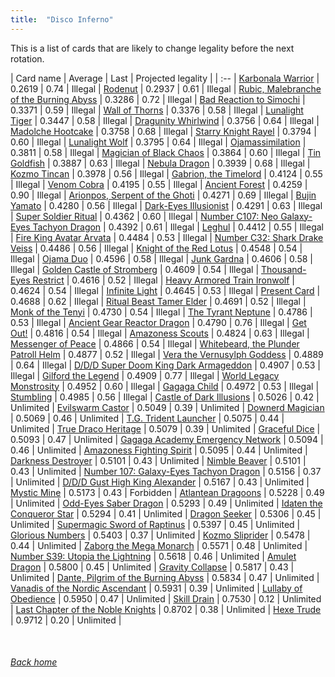 ```yaml
---
title:  "Disco Inferno"
---
```


This is a list of cards that are likely to change legality before the next rotation.

| Card name | Average | Last | Projected legality |
| :-- |
[Karbonala Warrior](https://db.ygoprodeck.com/card/?search=Karbonala%20Warrior) | 0.2619 | 0.74 | Illegal |
[Rodenut](https://db.ygoprodeck.com/card/?search=Rodenut) | 0.2937 | 0.61 | Illegal |
[Rubic, Malebranche of the Burning Abyss](https://db.ygoprodeck.com/card/?search=Rubic,%20Malebranche%20of%20the%20Burning%20Abyss) | 0.3286 | 0.72 | Illegal |
[Bad Reaction to Simochi](https://db.ygoprodeck.com/card/?search=Bad%20Reaction%20to%20Simochi) | 0.3371 | 0.59 | Illegal |
[Wall of Thorns](https://db.ygoprodeck.com/card/?search=Wall%20of%20Thorns) | 0.3376 | 0.58 | Illegal |
[Lunalight Tiger](https://db.ygoprodeck.com/card/?search=Lunalight%20Tiger) | 0.3447 | 0.58 | Illegal |
[Dragunity Whirlwind](https://db.ygoprodeck.com/card/?search=Dragunity%20Whirlwind) | 0.3756 | 0.64 | Illegal |
[Madolche Hootcake](https://db.ygoprodeck.com/card/?search=Madolche%20Hootcake) | 0.3758 | 0.68 | Illegal |
[Starry Knight Rayel](https://db.ygoprodeck.com/card/?search=Starry%20Knight%20Rayel) | 0.3794 | 0.60 | Illegal |
[Lunalight Wolf](https://db.ygoprodeck.com/card/?search=Lunalight%20Wolf) | 0.3795 | 0.64 | Illegal |
[Ojamassimilation](https://db.ygoprodeck.com/card/?search=Ojamassimilation) | 0.3811 | 0.58 | Illegal |
[Magician of Black Chaos](https://db.ygoprodeck.com/card/?search=Magician%20of%20Black%20Chaos) | 0.3864 | 0.60 | Illegal |
[Tin Goldfish](https://db.ygoprodeck.com/card/?search=Tin%20Goldfish) | 0.3887 | 0.63 | Illegal |
[Nebula Dragon](https://db.ygoprodeck.com/card/?search=Nebula%20Dragon) | 0.3939 | 0.68 | Illegal |
[Kozmo Tincan](https://db.ygoprodeck.com/card/?search=Kozmo%20Tincan) | 0.3978 | 0.56 | Illegal |
[Gabrion, the Timelord](https://db.ygoprodeck.com/card/?search=Gabrion,%20the%20Timelord) | 0.4124 | 0.55 | Illegal |
[Venom Cobra](https://db.ygoprodeck.com/card/?search=Venom%20Cobra) | 0.4195 | 0.55 | Illegal |
[Ancient Forest](https://db.ygoprodeck.com/card/?search=Ancient%20Forest) | 0.4259 | 0.90 | Illegal |
[Arionpos, Serpent of the Ghoti](https://db.ygoprodeck.com/card/?search=Arionpos,%20Serpent%20of%20the%20Ghoti) | 0.4271 | 0.69 | Illegal |
[Bujin Yamato](https://db.ygoprodeck.com/card/?search=Bujin%20Yamato) | 0.4280 | 0.56 | Illegal |
[Dark-Eyes Illusionist](https://db.ygoprodeck.com/card/?search=Dark-Eyes%20Illusionist) | 0.4291 | 0.63 | Illegal |
[Super Soldier Ritual](https://db.ygoprodeck.com/card/?search=Super%20Soldier%20Ritual) | 0.4362 | 0.60 | Illegal |
[Number C107: Neo Galaxy-Eyes Tachyon Dragon](https://db.ygoprodeck.com/card/?search=Number%20C107:%20Neo%20Galaxy-Eyes%20Tachyon%20Dragon) | 0.4392 | 0.61 | Illegal |
[Leghul](https://db.ygoprodeck.com/card/?search=Leghul) | 0.4412 | 0.55 | Illegal |
[Fire King Avatar Arvata](https://db.ygoprodeck.com/card/?search=Fire%20King%20Avatar%20Arvata) | 0.4484 | 0.53 | Illegal |
[Number C32: Shark Drake Veiss](https://db.ygoprodeck.com/card/?search=Number%20C32:%20Shark%20Drake%20Veiss) | 0.4486 | 0.56 | Illegal |
[Knight of the Red Lotus](https://db.ygoprodeck.com/card/?search=Knight%20of%20the%20Red%20Lotus) | 0.4548 | 0.54 | Illegal |
[Ojama Duo](https://db.ygoprodeck.com/card/?search=Ojama%20Duo) | 0.4596 | 0.58 | Illegal |
[Junk Gardna](https://db.ygoprodeck.com/card/?search=Junk%20Gardna) | 0.4606 | 0.58 | Illegal |
[Golden Castle of Stromberg](https://db.ygoprodeck.com/card/?search=Golden%20Castle%20of%20Stromberg) | 0.4609 | 0.54 | Illegal |
[Thousand-Eyes Restrict](https://db.ygoprodeck.com/card/?search=Thousand-Eyes%20Restrict) | 0.4616 | 0.52 | Illegal |
[Heavy Armored Train Ironwolf](https://db.ygoprodeck.com/card/?search=Heavy%20Armored%20Train%20Ironwolf) | 0.4624 | 0.54 | Illegal |
[Infinite Light](https://db.ygoprodeck.com/card/?search=Infinite%20Light) | 0.4645 | 0.53 | Illegal |
[Present Card](https://db.ygoprodeck.com/card/?search=Present%20Card) | 0.4688 | 0.62 | Illegal |
[Ritual Beast Tamer Elder](https://db.ygoprodeck.com/card/?search=Ritual%20Beast%20Tamer%20Elder) | 0.4691 | 0.52 | Illegal |
[Monk of the Tenyi](https://db.ygoprodeck.com/card/?search=Monk%20of%20the%20Tenyi) | 0.4730 | 0.54 | Illegal |
[The Tyrant Neptune](https://db.ygoprodeck.com/card/?search=The%20Tyrant%20Neptune) | 0.4786 | 0.53 | Illegal |
[Ancient Gear Reactor Dragon](https://db.ygoprodeck.com/card/?search=Ancient%20Gear%20Reactor%20Dragon) | 0.4790 | 0.76 | Illegal |
[Get Out!](https://db.ygoprodeck.com/card/?search=Get%20Out!) | 0.4816 | 0.54 | Illegal |
[Amazoness Scouts](https://db.ygoprodeck.com/card/?search=Amazoness%20Scouts) | 0.4824 | 0.63 | Illegal |
[Messenger of Peace](https://db.ygoprodeck.com/card/?search=Messenger%20of%20Peace) | 0.4866 | 0.54 | Illegal |
[Whitebeard, the Plunder Patroll Helm](https://db.ygoprodeck.com/card/?search=Whitebeard,%20the%20Plunder%20Patroll%20Helm) | 0.4877 | 0.52 | Illegal |
[Vera the Vernusylph Goddess](https://db.ygoprodeck.com/card/?search=Vera%20the%20Vernusylph%20Goddess) | 0.4889 | 0.64 | Illegal |
[D/D/D Super Doom King Dark Armageddon](https://db.ygoprodeck.com/card/?search=D/D/D%20Super%20Doom%20King%20Dark%20Armageddon) | 0.4907 | 0.53 | Illegal |
[Gilford the Legend](https://db.ygoprodeck.com/card/?search=Gilford%20the%20Legend) | 0.4909 | 0.77 | Illegal |
[World Legacy Monstrosity](https://db.ygoprodeck.com/card/?search=World%20Legacy%20Monstrosity) | 0.4952 | 0.60 | Illegal |
[Gagaga Child](https://db.ygoprodeck.com/card/?search=Gagaga%20Child) | 0.4972 | 0.53 | Illegal |
[Stumbling](https://db.ygoprodeck.com/card/?search=Stumbling) | 0.4985 | 0.56 | Illegal |
[Castle of Dark Illusions](https://db.ygoprodeck.com/card/?search=Castle%20of%20Dark%20Illusions) | 0.5026 | 0.42 | Unlimited |
[Evilswarm Castor](https://db.ygoprodeck.com/card/?search=Evilswarm%20Castor) | 0.5049 | 0.39 | Unlimited |
[Downerd Magician](https://db.ygoprodeck.com/card/?search=Downerd%20Magician) | 0.5069 | 0.46 | Unlimited |
[T.G. Trident Launcher](https://db.ygoprodeck.com/card/?search=T.G.%20Trident%20Launcher) | 0.5075 | 0.44 | Unlimited |
[True Draco Heritage](https://db.ygoprodeck.com/card/?search=True%20Draco%20Heritage) | 0.5079 | 0.39 | Unlimited |
[Graceful Dice](https://db.ygoprodeck.com/card/?search=Graceful%20Dice) | 0.5093 | 0.47 | Unlimited |
[Gagaga Academy Emergency Network](https://db.ygoprodeck.com/card/?search=Gagaga%20Academy%20Emergency%20Network) | 0.5094 | 0.46 | Unlimited |
[Amazoness Fighting Spirit](https://db.ygoprodeck.com/card/?search=Amazoness%20Fighting%20Spirit) | 0.5095 | 0.44 | Unlimited |
[Darkness Destroyer](https://db.ygoprodeck.com/card/?search=Darkness%20Destroyer) | 0.5101 | 0.43 | Unlimited |
[Nimble Beaver](https://db.ygoprodeck.com/card/?search=Nimble%20Beaver) | 0.5101 | 0.43 | Unlimited |
[Number 107: Galaxy-Eyes Tachyon Dragon](https://db.ygoprodeck.com/card/?search=Number%20107:%20Galaxy-Eyes%20Tachyon%20Dragon) | 0.5156 | 0.37 | Unlimited |
[D/D/D Gust High King Alexander](https://db.ygoprodeck.com/card/?search=D/D/D%20Gust%20High%20King%20Alexander) | 0.5167 | 0.43 | Unlimited |
[Mystic Mine](https://db.ygoprodeck.com/card/?search=Mystic%20Mine) | 0.5173 | 0.43 | Forbidden |
[Atlantean Dragoons](https://db.ygoprodeck.com/card/?search=Atlantean%20Dragoons) | 0.5228 | 0.49 | Unlimited |
[Odd-Eyes Saber Dragon](https://db.ygoprodeck.com/card/?search=Odd-Eyes%20Saber%20Dragon) | 0.5293 | 0.49 | Unlimited |
[Idaten the Conqueror Star](https://db.ygoprodeck.com/card/?search=Idaten%20the%20Conqueror%20Star) | 0.5294 | 0.41 | Unlimited |
[Dragon Seeker](https://db.ygoprodeck.com/card/?search=Dragon%20Seeker) | 0.5306 | 0.45 | Unlimited |
[Supermagic Sword of Raptinus](https://db.ygoprodeck.com/card/?search=Supermagic%20Sword%20of%20Raptinus) | 0.5397 | 0.45 | Unlimited |
[Glorious Numbers](https://db.ygoprodeck.com/card/?search=Glorious%20Numbers) | 0.5403 | 0.37 | Unlimited |
[Kozmo Sliprider](https://db.ygoprodeck.com/card/?search=Kozmo%20Sliprider) | 0.5478 | 0.44 | Unlimited |
[Zaborg the Mega Monarch](https://db.ygoprodeck.com/card/?search=Zaborg%20the%20Mega%20Monarch) | 0.5571 | 0.48 | Unlimited |
[Number S39: Utopia the Lightning](https://db.ygoprodeck.com/card/?search=Number%20S39:%20Utopia%20the%20Lightning) | 0.5618 | 0.46 | Unlimited |
[Amulet Dragon](https://db.ygoprodeck.com/card/?search=Amulet%20Dragon) | 0.5800 | 0.45 | Unlimited |
[Gravity Collapse](https://db.ygoprodeck.com/card/?search=Gravity%20Collapse) | 0.5817 | 0.43 | Unlimited |
[Dante, Pilgrim of the Burning Abyss](https://db.ygoprodeck.com/card/?search=Dante,%20Pilgrim%20of%20the%20Burning%20Abyss) | 0.5834 | 0.47 | Unlimited |
[Vanadis of the Nordic Ascendant](https://db.ygoprodeck.com/card/?search=Vanadis%20of%20the%20Nordic%20Ascendant) | 0.5931 | 0.39 | Unlimited |
[Lullaby of Obedience](https://db.ygoprodeck.com/card/?search=Lullaby%20of%20Obedience) | 0.5950 | 0.47 | Unlimited |
[Skill Drain](https://db.ygoprodeck.com/card/?search=Skill%20Drain) | 0.7530 | 0.12 | Unlimited |
[Last Chapter of the Noble Knights](https://db.ygoprodeck.com/card/?search=Last%20Chapter%20of%20the%20Noble%20Knights) | 0.8702 | 0.38 | Unlimited |
[Hexe Trude](https://db.ygoprodeck.com/card/?search=Hexe%20Trude) | 0.9712 | 0.20 | Unlimited |

<br>

###### [Back home](index)
